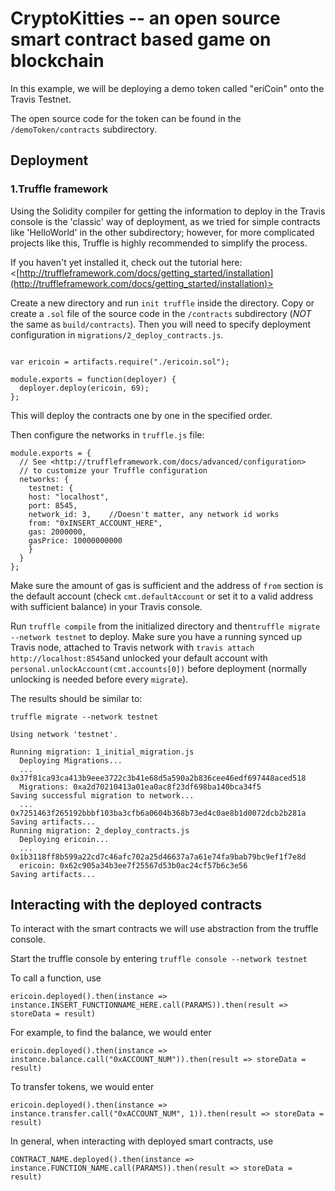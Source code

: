 # CryptoKitties -- an open source smart contract based game on blockchain

  

In this example, we will be deploying a demo token called "eriCoin" onto the Travis Testnet.

  

The open source code for the token can be found in the `/demoToken/contracts` subdirectory.

  

## Deployment

  

### 1.Truffle framework

  

Using the Solidity compiler for getting the information to deploy in the Travis console is the 'classic' way of deployment, as we tried for simple contracts like 'HelloWorld' in the other subdirectory; however, for more complicated projects like this, Truffle is highly recommended to simplify the process.

  

If you haven't yet installed it, check out the tutorial here: <[http://truffleframework.com/docs/getting_started/installation](http://truffleframework.com/docs/getting_started/installation)>

  

Create a new directory and run `init truffle` inside the directory. Copy or create a `.sol` file of the source code in the `/contracts` subdirectory (*NOT* the same as `build/contracts`). Then you will need to specify deployment configuration in `migrations/2_deploy_contracts.js`.

  

```

var ericoin = artifacts.require("./ericoin.sol");

module.exports = function(deployer) {
  deployer.deploy(ericoin, 69);
};

```

This will deploy the contracts one by one in the specified order.

Then configure the networks in `truffle.js` file:



```
module.exports = {
  // See <http://truffleframework.com/docs/advanced/configuration>
  // to customize your Truffle configuration
  networks: {
    testnet: {
    host: "localhost",
    port: 8545,
    network_id: 3,    //Doesn't matter, any network id works          
    from: "0xINSERT_ACCOUNT_HERE",
    gas: 2000000,
    gasPrice: 10000000000
    }
  }
};
```

  

Make sure the amount of gas is sufficient and the address of `from` section is the default account (check `cmt.defaultAccount` or set it to a valid address with sufficient balance) in your Travis console.

  

Run `truffle compile` from the initialized directory and then`truffle migrate --network testnet` to deploy. Make sure you have a running synced up Travis node, attached to Travis network with `travis attach http://localhost:8545`and unlocked your default account with `personal.unlockAccount(cmt.accounts[0])` before deployment (normally unlocking is needed before every `migrate`).

  

The results should be similar to:

  

```
truffle migrate --network testnet

Using network 'testnet'.

Running migration: 1_initial_migration.js
  Deploying Migrations...
  ... 0x37f81ca93ca413b9eee3722c3b41e68d5a590a2b836cee46edf697448aced518
  Migrations: 0xa2d70210413a01ea0ac8f23df698ba140bca34f5
Saving successful migration to network...
  ... 0x7251463f265192bbbf103ba3cfb6a0604b368b73ed4c0ae8b1d0072dcb2b281a
Saving artifacts...
Running migration: 2_deploy_contracts.js
  Deploying ericoin...
  ... 0x1b3118ff8b599a22cd7c46afc702a25d46637a7a61e74fa9bab79bc9ef1f7e8d
  ericoin: 0x62c905a34b3ee7f25567d53b0ac24cf57b6c3e56
Saving artifacts...

```


  

## Interacting with the deployed contracts

To interact with the smart contracts we will use abstraction from the truffle console.

Start the truffle console by entering `truffle console --network testnet`

To call a function, use

    ericoin.deployed().then(instance => instance.INSERT_FUNCTIONNAME_HERE.call(PARAMS)).then(result => storeData = result)

For example, to find the balance, we would enter

    ericoin.deployed().then(instance => instance.balance.call("0xACCOUNT_NUM")).then(result => storeData = result)

To transfer tokens, we would enter

    ericoin.deployed().then(instance => instance.transfer.call("0xACCOUNT_NUM", 1)).then(result => storeData = result)

In general, when interacting with deployed smart contracts, use

    CONTRACT_NAME.deployed().then(instance => instance.FUNCTION_NAME.call(PARAMS)).then(result => storeData = result)


